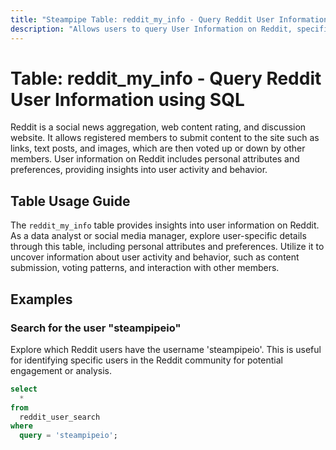 ```yaml
---
title: "Steampipe Table: reddit_my_info - Query Reddit User Information using SQL"
description: "Allows users to query User Information on Reddit, specifically the personal attributes and preferences, providing insights into user activity and behavior."
---
```


# Table: reddit_my_info - Query Reddit User Information using SQL

Reddit is a social news aggregation, web content rating, and discussion website. It allows registered members to submit content to the site such as links, text posts, and images, which are then voted up or down by other members. User information on Reddit includes personal attributes and preferences, providing insights into user activity and behavior.

## Table Usage Guide

The `reddit_my_info` table provides insights into user information on Reddit. As a data analyst or social media manager, explore user-specific details through this table, including personal attributes and preferences. Utilize it to uncover information about user activity and behavior, such as content submission, voting patterns, and interaction with other members.

## Examples

### Search for the user "steampipeio"
Explore which Reddit users have the username 'steampipeio'. This is useful for identifying specific users in the Reddit community for potential engagement or analysis.

```sql
select
  *
from
  reddit_user_search
where
  query = 'steampipeio';
```